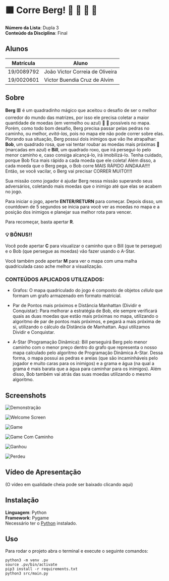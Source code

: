 # :red_square: Corre Berg! :large_blue_circle: :large_blue_circle:     :red_circle:          :red_circle:

**Número da Lista**: Dupla 3<br>
**Conteúdo da Disciplina**: Final<br>

## Alunos 
|Matrícula | Aluno |
| -- | -- |
| 19/0089792  |  João Victor Correia de Oliveira |
| 19/0020601  |  Victor Buendia Cruz de Alvim |

## Sobre 
**Berg** :red_square: é um quadradinho mágico que aceitou o desafio de ser o melhor corredor do mundo das matrizes, por isso ele precisa coletar a maior quantidade de moedas (em vermelho ou azul) :red_circle: :large_blue_circle: possíveis no mapa. Porém, como todo bom desafio, Berg precisa passar pelas pedras no caminho, ou melhor, *evitá-las*, pois no mapa ele não pode correr sobre elas. Piorando sua situação, Berg possui dois inimigos que vão lhe atrapalhar: **Bob**, um quadrado rosa, que vai tentar roubar as moedas mais próximas :large_blue_circle: (marcadas em azul) e **Bill**, um quadrado roxo, que irá persegui-lo pelo menor caminho e, caso consiga alcançá-lo, irá imobilizá-lo. Tenha cuidado, porque Bob fica mais rápido a cada moeda que ele coleta! Além disso, a cada moeda que o Berg pega, o Bob corre MAIS RÁPIDO AINDAAA!!!! Então, se você vacilar, o Berg vai precisar CORRER MUITO!!!!

Sua missão como jogador é ajudar Berg nessa missão superando seus adversários, coletando mais moedas que o inimigo até que elas se acabem no jogo.

Para iniciar o jogo, aperte **ENTER/RETURN** para começar. Depois disso, um countdown de 5 segundos se inicia para você ver as moedas no mapa e a posição dos inimigos e planejar sua melhor rota para vencer.

Para recomeçar, basta apertar **R**.

### :bulb: BÔNUS!!
Você pode apertar **C** para visualizar o caminho que o Bill (que te persegue) e o Bob (que persegue as moedas) vão fazer usando o A-Star.

Você também pode apertar **M** para ver o mapa com uma malha quadriculada caso ache melhor a visualização.

### CONTEÚDOS APLICADOS UTILIZADOS:

* Grafos: O mapa quadriculado do jogo é composto de objetos *célula* que formam um grafo armazenado em formato matricial.
  
* Par de Pontos mais próximos e Distância Manhattan (Dividir e Conquistar): Para melhorar a estratégia de Bob, ele sempre verificará quais as duas moedas que estão mais próximas no mapa, utilizando o algoritmo de par de pontos mais próximos, e pegará a mais próxima de si, utilizando o cálculo da Distância de Manhattan. Aqui utilizamos Dividir e Conquistar.

* A-Star (Programação Dinâmica): Bill perseguirá Berg pelo menor caminho com o menor preço dentro do grafo que representa o nosso mapa calculado pelo algoritmo de Programação Dinâmica A-Star. Dessa forma, o mapa possui as pedras e areias (que são incaminháveis pelo jogador e muito caras para os inimigos) e a grama e água (na qual a grama é mais barata que a água para caminhar para os inimigos). Além disso, Bob também vai atrás das suas moedas utilizando o mesmo algoritmo.


## Screenshots

![Demonstração](src/images/demonstracao.gif)

![Welcome Screen](src/images/welcomescreen.png)

![Game](src/images/game.png)

![Game Com Caminho](src/images/gamecomcaminho.png)

![Ganhou](src/images/ganhou.png)

![Perdeu](src/images/perdeu.png)

## Vídeo de Apresentação

(O vídeo em qualidade cheia pode ser baixado clicando aqui)


## Instalação 
**Linguagem**: Python<br>
**Framework**: Pygame <br>
Necessário ter o [Python](https://www.python.org/downloads/) instalado.

## Uso 
Para rodar o projeto abra o terminal e execute o seguinte comandos:

```
python3 -m venv .pv
source .pv/bin/activate
pip3 install -r requirements.txt
python3 src/main.py
```